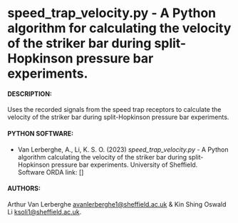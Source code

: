 # speed_trap_velocity.py - A Python algorithm for calculating the velocity of the striker bar during split-Hopkinson pressure bar experiments.

#### DESCRIPTION: 
Uses the recorded signals from the speed trap receptors to calculate the velocity of the striker bar during split-Hopkinson pressure bar experiments.

#### PYTHON SOFTWARE:
- Van Lerberghe, A., Li, K. S. O. (2023) *speed_trap_velocity.py* - A Python algorithm calculating the velocity of the striker bar during split-Hopkinson pressure bar experiments. University of Sheffield.\
Software ORDA link: []

#### AUTHORS:
Arthur Van Lerberghe <avanlerberghe1@sheffield.ac.uk> & Kin Shing Oswald Li <ksoli1@sheffield.ac.uk>.
